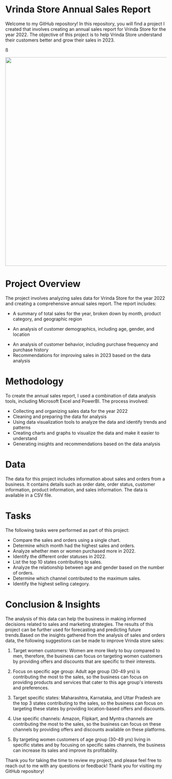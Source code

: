 # Vrinda Store Annual Sales Report

Welcome to my GitHub repository! In this repository, you will find a project I created that involves creating an annual sales report for Vrinda Store for the year 2022. The objective of this project is to help Vrinda Store understand their customers better and grow their sales in 2023.

ß

<p align="center">
  <img width="650" src="https://media0.giphy.com/media/cLwJ6zsRKyAc2Swzgu/giphy.gif?cid=ecf05e47l5zc89rp3vhm3tyl8ilk3vffh8pg49hnq2lxmtmr&rid=giphy.gif&ct=g">
</p>

# Project Overview
The project involves analyzing sales data for Vrinda Store for the year 2022 and creating a comprehensive annual sales report.
The report includes:

- A summary of total sales for the year, broken down by month, product category, and geographic region
* An analysis of customer demographics, including age, gender, and location
- An analysis of customer behavior, including purchase frequency and purchase history
- Recommendations for improving sales in 2023 based on the data analysis

# Methodology
To create the annual sales report, I used a combination of data analysis tools, including Microsoft Excel and PowerBI. The process involved:

- Collecting and organizing sales data for the year 2022
- Cleaning and preparing the data for analysis
- Using data visualization tools to analyze the data and identify trends and patterns
- Creating charts and graphs to visualize the data and make it easier to understand
- Generating insights and recommendations based on the data analysis

# Data
The data for this project includes information about sales and orders from a business. It contains details such as order date, order status, customer information, product information, and sales information. The data is available in a CSV file.

# Tasks
The following tasks were performed as part of this project:

- Compare the sales and orders using a single chart.
- Determine which month had the highest sales and orders.
- Analyze whether men or women purchased more in 2022.
- Identify the different order statuses in 2022.
- List the top 10 states contributing to sales.
- Analyze the relationship between age and gender based on the number of orders.
- Determine which channel contributed to the maximum sales.
- Identify the highest selling category.

# Conclusion & Insights
The analysis of this data can help the business in making informed decisions related to sales and marketing strategies. The results of this project can be further used for forecasting and predicting future trends.Based on the insights gathered from the analysis of sales and orders data, the following suggestions can be made to improve Vrinda store sales:

1) Target women customers: Women are more likely to buy compared to men, therefore, the business can focus on targeting women customers by providing offers and discounts that are specific to their interests.

2) Focus on specific age group: Adult age group (30-49 yrs) is contributing the most to the sales, so the business can focus on providing products and services that cater to this age group's interests and preferences.

3) Target specific states: Maharashtra, Karnataka, and Uttar Pradesh are the top 3 states contributing to the sales, so the business can focus on targeting these states by providing location-based offers and discounts.

4) Use specific channels: Amazon, Flipkart, and Myntra channels are contributing the most to the sales, so the business can focus on these channels by providing offers and discounts available on these platforms.

5) By targeting women customers of age group (30-49 yrs) living in specific states and by focusing on specific sales channels, the business can increase its sales and improve its profitability.

Thank you for taking the time to review my project, and please feel free to reach out to me with any questions or feedback!
Thank you for visiting my GitHub repository!

